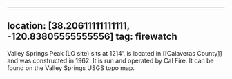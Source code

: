 
---
location: [38.20611111111111, -120.83805555555556]
tag: firewatch
---

Valley Springs Peak (LO site) sits at 1214', is located in [[Calaveras County]] and was constructed in 1962. It is run and operated by Cal Fire. It can be found on the Valley Springs USGS topo map.
